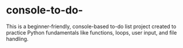 # console-to-do-
This is a beginner-friendly, console-based to-do list project created to practice Python fundamentals like functions, loops, user input, and file handling.
